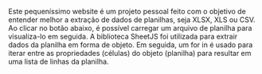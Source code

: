 Este pequeníssimo website é um projeto pessoal feito com o objetivo de entender melhor a extração de dados de planilhas, seja XLSX, XLS ou CSV. Ao clicar no botão abaixo, é possível carregar um arquivo de planilha para visualiza-lo em seguida.
A biblioteca SheetJS foi utilizada para extrair dados da planilha em forma de objeto. Em seguida, um for in é usado para iterar entre as propriedades (células) do objeto (planilha) para resultar em uma lista de linhas da planilha.
